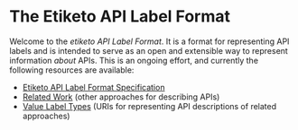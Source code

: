 # The Etiketo API Label Format

Welcome to the *etiketo API Label Format*. It is a format for representing API labels and is intended to serve as an open and extensible way to represent information *about* APIs. This is an ongoing effort, and currently the following resources are available:

* [Etiketo API Label Format Specification](spec)
* [Related Work](related) (other approaches for describing APIs)
* [Value Label Types](values) (URIs for representing API descriptions of related approaches)
